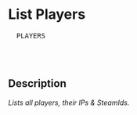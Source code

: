 
# List Players

<kbd>  PLAYERS  </kbd>

<br>
<br>

## Description

*Lists all players, their IPs & SteamIds.*

<br>